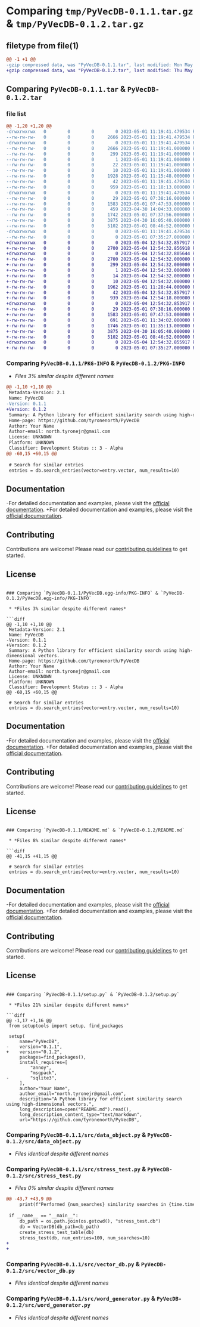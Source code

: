 # Comparing `tmp/PyVecDB-0.1.1.tar.gz` & `tmp/PyVecDB-0.1.2.tar.gz`

## filetype from file(1)

```diff
@@ -1 +1 @@
-gzip compressed data, was "PyVecDB-0.1.1.tar", last modified: Mon May  1 11:19:41 2023, max compression
+gzip compressed data, was "PyVecDB-0.1.2.tar", last modified: Thu May  4 12:54:32 2023, max compression
```

## Comparing `PyVecDB-0.1.1.tar` & `PyVecDB-0.1.2.tar`

### file list

```diff
@@ -1,20 +1,20 @@
-drwxrwxrwx   0        0        0        0 2023-05-01 11:19:41.479534 PyVecDB-0.1.1/
--rw-rw-rw-   0        0        0     2666 2023-05-01 11:19:41.479534 PyVecDB-0.1.1/PKG-INFO
-drwxrwxrwx   0        0        0        0 2023-05-01 11:19:41.479534 PyVecDB-0.1.1/PyVecDB.egg-info/
--rw-rw-rw-   0        0        0     2666 2023-05-01 11:19:41.000000 PyVecDB-0.1.1/PyVecDB.egg-info/PKG-INFO
--rw-rw-rw-   0        0        0      299 2023-05-01 11:19:41.000000 PyVecDB-0.1.1/PyVecDB.egg-info/SOURCES.txt
--rw-rw-rw-   0        0        0        1 2023-05-01 11:19:41.000000 PyVecDB-0.1.1/PyVecDB.egg-info/dependency_links.txt
--rw-rw-rw-   0        0        0       22 2023-05-01 11:19:41.000000 PyVecDB-0.1.1/PyVecDB.egg-info/requires.txt
--rw-rw-rw-   0        0        0       10 2023-05-01 11:19:41.000000 PyVecDB-0.1.1/PyVecDB.egg-info/top_level.txt
--rw-rw-rw-   0        0        0     1928 2023-05-01 11:15:48.000000 PyVecDB-0.1.1/README.md
--rw-rw-rw-   0        0        0       42 2023-05-01 11:19:41.479534 PyVecDB-0.1.1/setup.cfg
--rw-rw-rw-   0        0        0      959 2023-05-01 11:18:13.000000 PyVecDB-0.1.1/setup.py
-drwxrwxrwx   0        0        0        0 2023-05-01 11:19:41.479534 PyVecDB-0.1.1/src/
--rw-rw-rw-   0        0        0       29 2023-05-01 07:38:16.000000 PyVecDB-0.1.1/src/__init__.py
--rw-rw-rw-   0        0        0     1583 2023-05-01 07:47:53.000000 PyVecDB-0.1.1/src/data_object.py
--rw-rw-rw-   0        0        0      459 2023-04-30 14:04:33.000000 PyVecDB-0.1.1/src/database.py
--rw-rw-rw-   0        0        0     1742 2023-05-01 07:37:56.000000 PyVecDB-0.1.1/src/stress_test.py
--rw-rw-rw-   0        0        0     3875 2023-04-30 16:05:40.000000 PyVecDB-0.1.1/src/vector_db.py
--rw-rw-rw-   0        0        0     5102 2023-05-01 08:46:52.000000 PyVecDB-0.1.1/src/word_generator.py
-drwxrwxrwx   0        0        0        0 2023-05-01 11:19:41.479534 PyVecDB-0.1.1/tests/
--rw-rw-rw-   0        0        0        0 2023-05-01 07:35:27.000000 PyVecDB-0.1.1/tests/__init__.py
+drwxrwxrwx   0        0        0        0 2023-05-04 12:54:32.857917 PyVecDB-0.1.2/
+-rw-rw-rw-   0        0        0     2700 2023-05-04 12:54:32.856918 PyVecDB-0.1.2/PKG-INFO
+drwxrwxrwx   0        0        0        0 2023-05-04 12:54:32.805644 PyVecDB-0.1.2/PyVecDB.egg-info/
+-rw-rw-rw-   0        0        0     2700 2023-05-04 12:54:32.000000 PyVecDB-0.1.2/PyVecDB.egg-info/PKG-INFO
+-rw-rw-rw-   0        0        0      299 2023-05-04 12:54:32.000000 PyVecDB-0.1.2/PyVecDB.egg-info/SOURCES.txt
+-rw-rw-rw-   0        0        0        1 2023-05-04 12:54:32.000000 PyVecDB-0.1.2/PyVecDB.egg-info/dependency_links.txt
+-rw-rw-rw-   0        0        0       14 2023-05-04 12:54:32.000000 PyVecDB-0.1.2/PyVecDB.egg-info/requires.txt
+-rw-rw-rw-   0        0        0       10 2023-05-04 12:54:32.000000 PyVecDB-0.1.2/PyVecDB.egg-info/top_level.txt
+-rw-rw-rw-   0        0        0     1962 2023-05-01 11:28:44.000000 PyVecDB-0.1.2/README.md
+-rw-rw-rw-   0        0        0       42 2023-05-04 12:54:32.857917 PyVecDB-0.1.2/setup.cfg
+-rw-rw-rw-   0        0        0      939 2023-05-04 12:54:18.000000 PyVecDB-0.1.2/setup.py
+drwxrwxrwx   0        0        0        0 2023-05-04 12:54:32.853917 PyVecDB-0.1.2/src/
+-rw-rw-rw-   0        0        0       29 2023-05-01 07:38:16.000000 PyVecDB-0.1.2/src/__init__.py
+-rw-rw-rw-   0        0        0     1583 2023-05-01 07:47:53.000000 PyVecDB-0.1.2/src/data_object.py
+-rw-rw-rw-   0        0        0      691 2023-05-01 11:34:02.000000 PyVecDB-0.1.2/src/database.py
+-rw-rw-rw-   0        0        0     1746 2023-05-01 11:35:13.000000 PyVecDB-0.1.2/src/stress_test.py
+-rw-rw-rw-   0        0        0     3875 2023-04-30 16:05:40.000000 PyVecDB-0.1.2/src/vector_db.py
+-rw-rw-rw-   0        0        0     5102 2023-05-01 08:46:52.000000 PyVecDB-0.1.2/src/word_generator.py
+drwxrwxrwx   0        0        0        0 2023-05-04 12:54:32.855917 PyVecDB-0.1.2/tests/
+-rw-rw-rw-   0        0        0        0 2023-05-01 07:35:27.000000 PyVecDB-0.1.2/tests/__init__.py
```

### Comparing `PyVecDB-0.1.1/PKG-INFO` & `PyVecDB-0.1.2/PKG-INFO`

 * *Files 3% similar despite different names*

```diff
@@ -1,10 +1,10 @@
 Metadata-Version: 2.1
 Name: PyVecDB
-Version: 0.1.1
+Version: 0.1.2
 Summary: A Python library for efficient similarity search using high-dimensional vectors.
 Home-page: https://github.com/tyronenorth/PyVecDB
 Author: Your Name
 Author-email: north.tyronejr@gmail.com
 License: UNKNOWN
 Platform: UNKNOWN
 Classifier: Development Status :: 3 - Alpha
@@ -60,15 +60,15 @@
 
 # Search for similar entries
 entries = db.search_entries(vector=entry.vector, num_results=10)
 ```
 
 ## Documentation
 
-For detailed documentation and examples, please visit the [official documentation](https://example.com/docs).
+For detailed documentation and examples, please visit the [official documentation](https://github.com/TyroneNorth/pyvecdb/blob/master/Docs.md).
 
 ## Contributing
 
 Contributions are welcome! Please read our [contributing guidelines](CONTRIBUTING.md) to get started.
 
 ## License
```

### Comparing `PyVecDB-0.1.1/PyVecDB.egg-info/PKG-INFO` & `PyVecDB-0.1.2/PyVecDB.egg-info/PKG-INFO`

 * *Files 3% similar despite different names*

```diff
@@ -1,10 +1,10 @@
 Metadata-Version: 2.1
 Name: PyVecDB
-Version: 0.1.1
+Version: 0.1.2
 Summary: A Python library for efficient similarity search using high-dimensional vectors.
 Home-page: https://github.com/tyronenorth/PyVecDB
 Author: Your Name
 Author-email: north.tyronejr@gmail.com
 License: UNKNOWN
 Platform: UNKNOWN
 Classifier: Development Status :: 3 - Alpha
@@ -60,15 +60,15 @@
 
 # Search for similar entries
 entries = db.search_entries(vector=entry.vector, num_results=10)
 ```
 
 ## Documentation
 
-For detailed documentation and examples, please visit the [official documentation](https://example.com/docs).
+For detailed documentation and examples, please visit the [official documentation](https://github.com/TyroneNorth/pyvecdb/blob/master/Docs.md).
 
 ## Contributing
 
 Contributions are welcome! Please read our [contributing guidelines](CONTRIBUTING.md) to get started.
 
 ## License
```

### Comparing `PyVecDB-0.1.1/README.md` & `PyVecDB-0.1.2/README.md`

 * *Files 8% similar despite different names*

```diff
@@ -41,15 +41,15 @@
 
 # Search for similar entries
 entries = db.search_entries(vector=entry.vector, num_results=10)
 ```
 
 ## Documentation
 
-For detailed documentation and examples, please visit the [official documentation](https://example.com/docs).
+For detailed documentation and examples, please visit the [official documentation](https://github.com/TyroneNorth/pyvecdb/blob/master/Docs.md).
 
 ## Contributing
 
 Contributions are welcome! Please read our [contributing guidelines](CONTRIBUTING.md) to get started.
 
 ## License
```

### Comparing `PyVecDB-0.1.1/setup.py` & `PyVecDB-0.1.2/setup.py`

 * *Files 21% similar despite different names*

```diff
@@ -1,17 +1,16 @@
 from setuptools import setup, find_packages
 
 setup(
     name="PyVecDB",
-    version="0.1.1",
+    version="0.1.2",
     packages=find_packages(),
     install_requires=[
         "annoy",
         "msgpack",
-        "sqlite3",
     ],
     author="Your Name",
     author_email="north.tyronejr@gmail.com",
     description="A Python library for efficient similarity search using high-dimensional vectors.",
     long_description=open("README.md").read(),
     long_description_content_type="text/markdown",
     url="https://github.com/tyronenorth/PyVecDB",
```

### Comparing `PyVecDB-0.1.1/src/data_object.py` & `PyVecDB-0.1.2/src/data_object.py`

 * *Files identical despite different names*

### Comparing `PyVecDB-0.1.1/src/stress_test.py` & `PyVecDB-0.1.2/src/stress_test.py`

 * *Files 0% similar despite different names*

```diff
@@ -43,7 +43,9 @@
     print(f"Performed {num_searches} similarity searches in {time.time() - search_start_time:.2f} seconds")
 
 if __name__ == "__main__":
     db_path = os.path.join(os.getcwd(), "stress_test.db")
     db = VectorDB(db_path=db_path)
     create_stress_test_table(db)
     stress_test(db, num_entries=100, num_searches=10)
+
+
```

### Comparing `PyVecDB-0.1.1/src/vector_db.py` & `PyVecDB-0.1.2/src/vector_db.py`

 * *Files identical despite different names*

### Comparing `PyVecDB-0.1.1/src/word_generator.py` & `PyVecDB-0.1.2/src/word_generator.py`

 * *Files identical despite different names*

